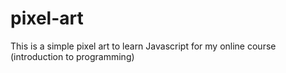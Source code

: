 # pixel-art
This is a simple pixel art to learn Javascript for my online course (introduction to programming)
